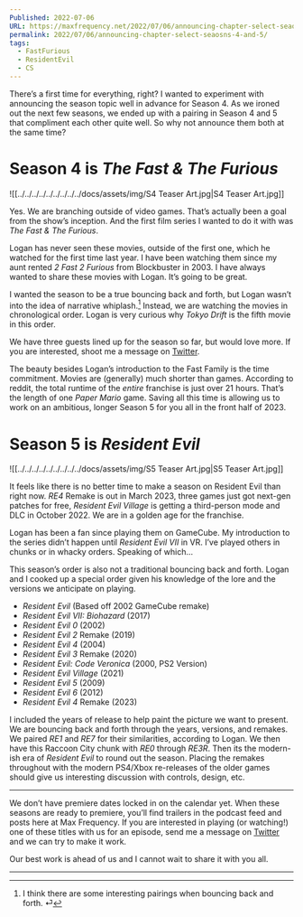 ```yaml
---
Published: 2022-07-06
URL: https://maxfrequency.net/2022/07/06/announcing-chapter-select-seaosns-4-and-5/
permalink: 2022/07/06/announcing-chapter-select-seaosns-4-and-5/
tags:
  - FastFurious
  - ResidentEvil
  - CS
---
```

There’s a first time for everything, right? I wanted to experiment with announcing the season topic well in advance for Season 4. As we ironed out the next few seasons, we ended up with a pairing in Season 4 and 5 that compliment each other quite well. So why not announce them both at the same time?

# Season 4 is *The Fast & The Furious*

![[../../../../../../../../../docs/assets/img/S4 Teaser Art.jpg|S4 Teaser Art.jpg]]

Yes. We are branching outside of video games. That’s actually been a goal from the show’s inception. And the first film series I wanted to do it with was *The Fast & The Furious*.

Logan has never seen these movies, outside of the first one, which he watched for the first time last year. I have been watching them since my aunt rented *2 Fast 2 Furious* from Blockbuster in 2003. I have always wanted to share these movies with Logan. It’s going to be great.

I wanted the season to be a true bouncing back and forth, but Logan wasn’t into the idea of narrative whiplash.[^1] Instead, we are watching the movies in chronological order. Logan is very curious why *Tokyo Drift* is the fifth movie in this order.

We have three guests lined up for the season so far, but would love more. If you are interested, shoot me a message on [Twitter](https://www.twitter.com/maxroberts143).

The beauty besides Logan’s introduction to the Fast Family is the time commitment. Movies are (generally) much shorter than games. According to reddit, the total runtime of the *entire* franchise is just over 21 hours. That’s the length of one *Paper Mario* game. Saving all this time is allowing us to work on an ambitious, longer Season 5 for you all in the front half of 2023.

# Season 5 is *Resident Evil*

![[../../../../../../../../../docs/assets/img/S5 Teaser Art.jpg|S5 Teaser Art.jpg]]

It feels like there is no better time to make a season on Resident Evil than right now. *RE4* Remake is out in March 2023, three games just got next-gen patches for free, *Resident Evil Village* is getting a third-person mode and DLC in October 2022. We are in a golden age for the franchise.

Logan has been a fan since playing them on GameCube. My introduction to the series didn’t happen until *Resident Evil VII* in VR. I’ve played others in chunks or in whacky orders. Speaking of which…

This season’s order is also not a traditional bouncing back and forth. Logan and I cooked up a special order given his knowledge of the lore and the versions we anticipate on playing.

- *Resident Evil* (Based off 2002 GameCube remake)
- *Resident Evil VII: Biohazard* (2017)
- *Resident Evil 0* (2002)
- *Resident Evil 2* Remake (2019)
- *Resident Evil 4* (2004)
- *Resident Evil 3* Remake (2020)
- *Resident Evil: Code Veronica* (2000, PS2 Version)
- *Resident Evil Village* (2021)
- *Resident Evil 5* (2009)
- *Resident Evil 6* (2012)
- *Resident Evil 4* Remake (2023)

I included the years of release to help paint the picture we want to present. We are bouncing back and forth through the years, versions, and remakes. We paired *RE1* and *RE7* for their similarities, according to Logan. We then have this Raccoon City chunk with *RE0* through *RE3R*. Then its the modern-ish era of *Resident Evil* to round out the season. Placing the remakes throughout with the modern PS4/Xbox re-releases of the older games should give us interesting discussion with controls, design, etc.

---

We don’t have premiere dates locked in on the calendar yet. When these seasons are ready to premiere, you’ll find trailers in the podcast feed and posts here at Max Frequency. If you are interested in playing (or watching!) one of these titles with us for an episode, send me a message on [Twitter](https://www.twitter.com/maxroberts143) and we can try to make it work.

Our best work is ahead of us and I cannot wait to share it with you all.

---
[^1]: I think there are some interesting pairings when bouncing back and forth. ⏎